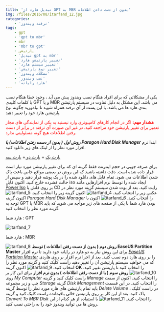 ```yaml
---
title: 'تبدیل هارد از GPT به MBR بدون از دست دادن اطلاعات'
img: /files/2016/08/itarfand_12.jpg
categories:
    - 'ترفند ویندوز'
tags:
    - gpt
    - 'gpt to mbr'
    - mbr
    - 'mbr to gpt'
    - پارتیشن
    - 'تبدیل gpt به mbr'
    - 'تغییر پارتیشن هارد'
    - 'تغییر سیستم هارد'
    - 'تغییر نوع پارتیشن'
    - 'مشکلات ویندوز'
    - 'نصب ویندوز'
    - 'هارد رایانه'
---
```


 یکی از مشکلاتی که برای افراد هنگام نصب ویندوز پیش می آید ، وجود خطا هنگام نصب با کلمات کلیدی GPT و یا MBR می باشد. این مشکل به دلیل تفاوت در سیستم پارتیشن بندی هارد ها می باشد. با این پست از آی ترفند همراه شوید تا بیاموزید چگونه نوع پارتیشن هارد خود را تغییر دهید.

 <span style="color:#FF0000;">**هشدار مهم:** اگر در انجام کارهای کامپیوتری وارد نیستید به یکی از نمایندگی های مجاز تعمیر برای تغییر پارتیشن خود مراجعه کنید. در غیر این صورت آی ترفند در برابر از دست رفتن اطلاعات هیچ گونه مسئولیتی ندارد.</span>

 ***روش اول ( بدون از دست رفتن اطلاعات) با Paragon Hard Disk Manager*** ابتدا نرم افزار مورد نظر را از لینک های زیر دانلود کنید.

 [پارت یک](http://s5.picofile.com/file/8134817842/HBCD15_2_US_Keyboard_Paragon_Hard_Disk_Manager_Only_part1_OF_3.rar.html) + [پارت دو ](http://s5.picofile.com/file/8134818792/HBCD15_2_US_Keyboard_Paragon_Hard_Disk_Manager_Only_part2_OF_3.rar.html) + [پارت سه](http://s5.picofile.com/file/8134819484/HBCD15_2_US_Keyboard_Paragon_Hard_Disk_Manager_Only_part3_OF_3.rar.html)  

 برای صرفه جویی در حجم اینترنت فقط گزینه ای که برای تغییر پارتیشن مورد نیاز است قرار داده شده است. دقت داشته باشید که این روش در بعضی مواقع خاص باعث پاک شدن اطلاعات می شود. تمام فایل های دانلود شده را در یک پوشه قرار دهید و سپس از حالت فشرده خارج کنید. اکنون فایل iso ایجاد شده را توسط نرم افزارهایی مانند [Power Iso](http://soft98.ir/software/Cd-dvd-tools/455-PowerISO.html) بر روی فلش یا CD رایت کنید. بعد از بوت شدن سیستم گزینه مورد نظر در عکس زیر را انتخاب کنید. ![itarfand_4](/files/2016/08/itarfand_4.jpg) اکنون گزینه زیر را انتخاب کنید. ![itarfand_5](/files/2016/08/itarfand_5.jpg) اکنون گزینه *Paragon Hard Disk Manager* را انتخاب کنید. ![itarfand_6](/files/2016/08/itarfand_6.jpg) اکنون با توجه به GPT یا MBR بودن هارد شما با یکی از صفحه های زیر مواجه می شوید که باید گزینه مورد نظر را انتخاب کنید.

 هارد شما : GPT

 ![itarfand_7](/files/2016/08/itarfand_7.jpg)  

 هارد شما : MBR

 ![itarfand_8](/files/2016/08/itarfand_8.jpg) **روش دوم ( بدون از دست رفتن اطلاعات ) توسط EaseUS Partition Master** برای این روش نیاز به دو هارد در رایانه خود دارید تا نرم افزار *[EaseUS Partition Master](http://soft98.ir/software/partition/233-EASEUS-Partition-Master-Pro.html)* را بر روی هارد دوم نصب کنید. بعد از اجرا نرم افزار بر روی هاردی که می خواهید سیستم پارتیشن آن را تغییر دهید راست کلیک کنید و گزینه مورد نظر را انتخاب کنید. ![itarfand_9](/files/2016/08/itarfand_9-1.jpg) اکنون گزینه **OK** را انتخاب کنید تا پاریشن تغییر کنید. ![itarfand_10](/files/2016/08/itarfand_10.jpg) **روش سوم ( با از دست رفتن اطلاعات ) بدون نرم افزار** برای این کار بر روی *My Computer* راست کلیک کنید و گزینه *Manage* را انتخاب کنید. اکنون از سمت چپ و زیر مجموعه *Storage* گزینه *Disk Management* را انتخاب کنید. در این قسمت باید تمام پارتیشن های هارد مورد نظر را توسط گزینه *Delete Volume* در راست کلیک ، پاک کنید. بعد از این کار بر روی پارتیشن خالی باقیمانده راست کلیک کنید و گزینه *Convert To MBR Disk* را انتخاب کنید. ![itarfand_11](/files/2016/08/itarfand_11.jpg) با استفاده از هر کدام از این روش ها می توانید ویندوز خود را به راحتی نصب کنید.
